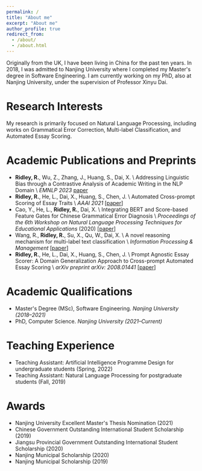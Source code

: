 ```yaml
---
permalink: /
title: "About me"
excerpt: "About me"
author_profile: true
redirect_from: 
  - /about/
  - /about.html
---
```


Originally from the UK, I have been living in China for the past ten years. In 2018, I was admitted to Nanjing University where I completed my Master's degree in Software Engineering. I am currently working on my PhD, also at Nanjing University, under the supervision of Professor Xinyu Dai.

Research Interests
======

My research is primarily focused on Natural Language Processing, including works on Grammatical Error Correction, Multi-label Classification, and Automated Essay Scoring.

Academic Publications and Preprints
======
* **Ridley, R.**, Wu, Z., Zhang, J., Huang, S., Dai, X. \\
Addressing Linguistic Bias through a Contrastive Analysis of Academic Writing in the NLP Domain \\
*EMNLP 2023* [paper](https://aclanthology.org/2023.emnlp-main.1042.pdf)
* **Ridley, R.**, He, L., Dai, X., Huang, S., Chen, J. \\
Automated Cross-prompt Scoring of Essay Traits \\
*AAAI 2021* [[paper](https://ojs.aaai.org/index.php/AAAI/article/view/17620)]
* Cao, Y., He, L., **Ridley, R.**, Dai, X. \\
Integrating BERT and Score-based Feature Gates for Chinese Grammatical Error Diagnosis \\
*Proceedings of the 6th Workshop on Natural Language Processing Techniques for Educational Applications* (2020) [[paper](https://www.aclweb.org/anthology/2020.nlptea-1.7/)]
* Wang, R., **Ridley, R.**, Su, X., Qu, W., Dai, X. \\
A novel reasoning mechanism for multi-label text classification \\
*Information Processing & Management* [[paper](https://www.sciencedirect.com/science/article/pii/S0306457320309341)]
* **Ridley, R.**, He, L., Dai, X., Huang, S., Chen, J. \\
Prompt Agnostic Essay Scorer: A Domain Generalization Approach to Cross-prompt Automated Essay Scoring \\
*arXiv preprint arXiv: 2008.01441* [[paper](https://arxiv.org/abs/2008.01441v1)]

Academic Qualifications
======
* Master's Degree (MSc), Software Engineering. *Nanjing University (2018–2021)*
* PhD, Computer Science. *Nanjing University (2021–Current)*

Teaching Experience
======
* Teaching Assistant: Artificial Intelligence Programme Design for undergraduate students (Spring, 2022)
* Teaching Assistant: Natural Language Processing for postgraduate students (Fall, 2019)

Awards
======
* Nanjing University Excellent Master's Thesis Nomination (2021)
* Chinese Government Outstanding International Student Scholarship (2019)
* Jiangsu Provincial Government Outstanding International Student Scholarship (2020)
* Nanjing Municipal Scholarship (2020)
* Nanjing Municipal Scholarship (2019)
